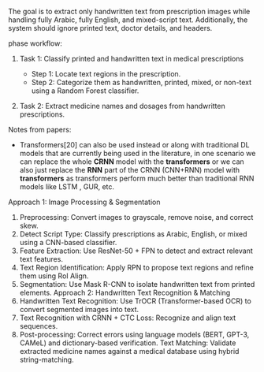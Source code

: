 The goal is to extract only handwritten text from prescription images while handling fully Arabic, fully English, and mixed-script text. Additionally, the system should ignore printed text, doctor details, and headers.


phase workflow:

1. Task 1: Classify printed and handwritten text in medical prescriptions

    - Step 1: Locate text regions in the prescription.
    - Step 2: Categorize them as handwritten, printed, mixed, or non-text using a Random Forest classifier.
    
2. Task 2: Extract medicine names and dosages from handwritten prescriptions.


Notes from papers:

- Transformers[20] can also be used instead or along with
traditional DL models that are currently being used in the literature, in one scenario we can replace the whole **CRNN**
model with the **transformers** or we can also just replace the **RNN** part of the CRNN (CNN+RNN) model with
**transformers** as transformers perform much better than traditional RNN models like LSTM , GUR, etc.


Approach 1: Image Processing & Segmentation
1.	Preprocessing: Convert images to grayscale, remove noise, and correct skew.
2.	Detect Script Type: Classify prescriptions as Arabic, English, or mixed using a CNN-based classifier.
3.	Feature Extraction: Use ResNet-50 + FPN to detect and extract relevant text features.
4.	Text Region Identification: Apply RPN to propose text regions and refine them using RoI Align.
5.	Segmentation: Use Mask R-CNN to isolate handwritten text from printed elements.
Approach 2: Handwritten Text Recognition & Matching
1.	Handwritten Text Recognition: Use TrOCR (Transformer-based OCR) to convert segmented images into text.
2.	Text Recognition with CRNN + CTC Loss: Recognize and align text sequences.
3.	Post-processing: Correct errors using language models (BERT, GPT-3, CAMeL) and dictionary-based verification.
Text Matching: Validate extracted medicine names against a medical database using hybrid string-matching.
